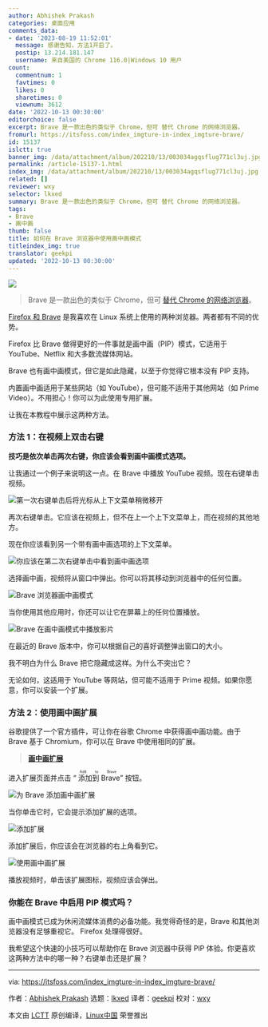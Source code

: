 ```yaml
---
author: Abhishek Prakash
categories: 桌面应用
comments_data:
- date: '2023-08-19 11:52:01'
  message: 感谢告知，方法1开启了。
  postip: 13.214.181.147
  username: 来自美国的 Chrome 116.0|Windows 10 用户
count:
  commentnum: 1
  favtimes: 0
  likes: 0
  sharetimes: 0
  viewnum: 3612
date: '2022-10-13 00:30:00'
editorchoice: false
excerpt: Brave 是一款出色的类似于 Chrome，但可 替代 Chrome 的网络浏览器。
fromurl: https://itsfoss.com/index_imgture-in-index_imgture-brave/
id: 15137
islctt: true
banner_img: /data/attachment/album/202210/13/003034agqsflug771cl3uj.jpg
permalink: /article-15137-1.html
index_img: /data/attachment/album/202210/13/003034agqsflug771cl3uj.jpg.thumb.jpg
related: []
reviewer: wxy
selector: lkxed
summary: Brave 是一款出色的类似于 Chrome，但可 替代 Chrome 的网络浏览器。
tags:
- Brave
- 画中画
thumb: false
title: 如何在 Brave 浏览器中使用画中画模式
titleindex_img: true
translator: geekpi
updated: '2022-10-13 00:30:00'
---
```


![](/data/attachment/album/202210/13/003034agqsflug771cl3uj.jpg)



> 
> Brave 是一款出色的类似于 Chrome，但可 [替代 Chrome 的网络浏览器](https://itsfoss.com/open-source-browsers-linux/)。
> 
> 
> 


[Firefox 和 Brave](https://itsfoss.com/brave-vs-firefox/) 是我喜欢在 Linux 系统上使用的两种浏览器。两者都有不同的优势。


Firefox 比 Brave 做得更好的一件事就是画中画（PIP）模式，它适用于 YouTube、Netflix 和大多数流媒体网站。


Brave 也有画中画模式，但它是如此隐藏，以至于你觉得它根本没有 PIP 支持。


内置画中画适用于某些网站（如 YouTube），但可能不适用于其他网站（如 Prime Video）。不用担心！你可以为此使用专用扩展。


让我在本教程中展示这两种方法。


### 方法 1：在视频上双击右键


**技巧是依次单击两次右键，你应该会看到画中画模式选项。**


让我通过一个例子来说明这一点。在 Brave 中播放 YouTube 视频。现在右键单击视频。


![第一次右键单击后将光标从上下文菜单稍微移开](/data/attachment/album/202210/13/003141kkjnkq0nh0o822h8.jpg)


再次右键单击。它应该在视频上，但不在上一个上下文菜单上，而在视频的其他地方。


现在你应该看到另一个带有画中画选项的上下文菜单。


![你应该在第二次右键单击中看到画中画选项](/data/attachment/album/202210/13/003147ftmekicetmmt6rep.jpg)


选择画中画，视频将从窗口中弹出。你可以将其移动到浏览器中的任何位置。


![Brave 浏览器画中画模式](/data/attachment/album/202210/13/003153lce1nsnt6kt6sifl.jpg)


当你使用其他应用时，你还可以让它在屏幕上的任何位置播放。


![Brave 在画中画模式中播放影片](/data/attachment/album/202210/13/003200ea3axabrxz38ddd4.jpg)


在最近的 Brave 版本中，你可以根据自己的喜好调整弹出窗口的大小。


我不明白为什么 Brave 把它隐藏成这样。为什么不突出它？


无论如何，这适用于 YouTube 等网站，但可能不适用于 Prime 视频。如果你愿意，你可以安装一个扩展。


### 方法 2：使用画中画扩展


谷歌提供了一个官方插件，可让你在谷歌 Chrome 中获得画中画功能。由于 Brave 基于 Chromium，你可以在 Brave 中使用相同的扩展。



> 
> **[画中画扩展](https://chrome.google.com/webstore/detail/index_imgture-in-index_imgture-extens/hkgfoiooedgoejojocmhlaklaeopbecg/related?hl=en-US)**
> 
> 
> 


进入扩展页面并点击 “<ruby> 添加到 Brave <rt>  Add to Brave </rt></ruby>” 按钮。


![为 Brave 添加画中画扩展](/data/attachment/album/202210/13/003038jij6jip6m47edjo0.png)


当你单击它时，它会提示添加扩展的选项。


![添加扩展](/data/attachment/album/202210/13/003213sv0bi9e5b2bfheh4.jpg)


添加扩展后，你应该会在浏览器的右上角看到它。


![使用画中画扩展](/data/attachment/album/202210/13/003038brohn6n55j56neeb.png)


播放视频时，单击该扩展图标，视频应该会弹出。


### 你能在 Brave 中启用 PIP 模式吗？


画中画模式已成为休闲流媒体消费的必备功能。我觉得奇怪的是，Brave 和其他浏览器没有足够重视它。 Firefox 处理得很好。


我希望这个快速的小技巧可以帮助你在 Brave 浏览器中获得 PIP 体验。你更喜欢这两种方法中的哪一种？右键单击还是扩展？




---


via: <https://itsfoss.com/index_imgture-in-index_imgture-brave/>


作者：[Abhishek Prakash](https://itsfoss.com/) 选题：[lkxed](https://github.com/lkxed) 译者：[geekpi](https://github.com/geekpi) 校对：[wxy](https://github.com/wxy)


本文由 [LCTT](https://github.com/LCTT/TranslateProject) 原创编译，[Linux中国](https://linux.cn/) 荣誉推出